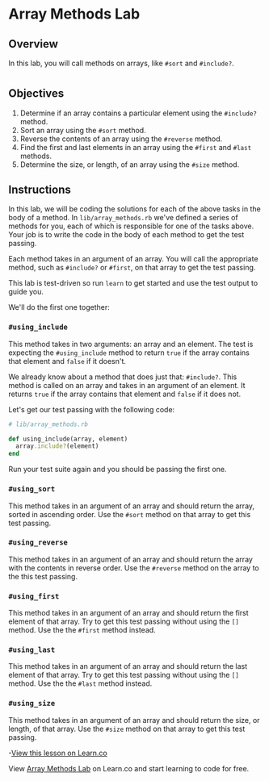 # Array Methods Lab

## Overview

In this lab, you will call methods on arrays, like `#sort` and `#include?`.
#
## Objectives

1. Determine if an array contains a particular element using the `#include?` method.
2. Sort an array using the `#sort` method.
3. Reverse the contents of an array using the `#reverse` method.
4. Find the first and last elements in an array using the `#first` and `#last` methods.
5. Determine the size, or length, of an array using the `#size` method.

## Instructions

In this lab, we will be coding the solutions for each of the above tasks in the body of a method. In `lib/array_methods.rb` we've defined a series of methods for you, each of which is responsible for one of the tasks above. Your job is to write the code in the body of each method to get the test passing.

Each method takes in an argument of an array. You will call the appropriate method, such as `#include?` or `#first`, on that array to get the test passing.

This lab is test-driven so run `learn` to get started and use the test output to guide you.

We'll do the first one together:

### `#using_include`

This method takes in two arguments: an array and an element. The test is expecting the `#using_include` method to return `true` if the array contains that element and `false` if it doesn't.

We already know about a method that does just that: `#include?`. This method is called on an array and takes in an argument of an element. It returns `true` if the array contains that element and `false` if it does not.

Let's get our test passing with the following code:

```ruby
# lib/array_methods.rb

def using_include(array, element)
  array.include?(element)
end
```

Run your test suite again and you should be passing the first one.

### `#using_sort`

This method takes in an argument of an array and should return the array, sorted in ascending order. Use the `#sort` method on that array to get this test passing.

### `#using_reverse`

This method takes in an argument of an array and should return the array with the contents in reverse order. Use the `#reverse` method on the array to the this test passing.

### `#using_first`

This method takes in an argument of an array and should return the first element of that array. Try to get this test passing without using the `[]` method. Use the the `#first` method instead.

### `#using_last`

This method takes in an argument of an array and should return the last element of that array. Try to get this test passing without using the `[]` method. Use the the `#last` method instead.

### `#using_size`

This method takes in an argument of an array and should return the size, or length, of that array. Use the `#size` method on that array to get this test passing.

-<a href='https://learn.co/lessons/array-methods-lab' data-visibility='hidden'>View this lesson on Learn.co</a>


<p data-visibility='hidden'>View <a href='https://learn.co/lessons/array-methods-lab'>Array Methods Lab</a> on Learn.co and start learning to code for free.</p>
